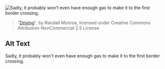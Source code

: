 ![Sadly, it probably won't even have enough gas to make it to the first border crossing.](https://imgs.xkcd.com/comics/driving.png)
> "[Driving](https://xkcd.com/1559/)", by Randall Munroe, licensed under Creative Commons Attribution-NonCommercial 2.5 License

## Alt Text
Sadly, it probably won't even have enough gas to make it to the first border crossing.

